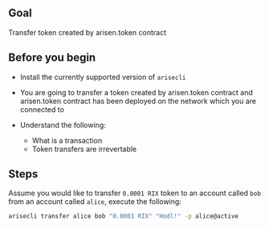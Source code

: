 ## Goal

Transfer token created by arisen.token contract

## Before you begin

* Install the currently supported version of `arisecli`

* You are going to transfer a token created by arisen.token contract and arisen.token contract has been deployed on the network which you are connected to

* Understand the following:
  * What is a transaction
  * Token transfers are irrevertable 

## Steps

Assume you would like to transfer `0.0001 RIX` token to an account called `bob` from an account called `alice`, execute the following:

```sh
arisecli transfer alice bob "0.0001 RIX" "Hodl!" -p alice@active
```
